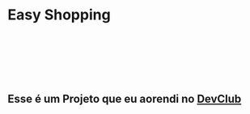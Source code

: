 <h1>Easy Shopping<h1>
  <br>
  <br>
  <h2>Esse é um Projeto que eu aorendi no <a href="https://rodolfomori.com.br/DevClub">DevClub<a><h2>
